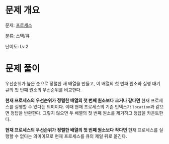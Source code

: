 # 문제 개요

문제: [프로세스](https://school.programmers.co.kr/learn/courses/30/lessons/42587)

분류: 스택/큐

난이도: Lv.2

# 문제 풀이

우선순위가 높은 순으로 정렬한 새 배열을 만들고, 이 배열의 첫 번째 원소와 실행 대기 큐의 첫 번째 원소의 우선순위를 비교한다.

**현재 프로세스의 우선순위가 정렬한 배열의 첫 번째 원소보다 크거나 같다면** 현재 프로세스를 실행할 수 있다는 의미이다. 이때 현재 프로세스의 기존 인덱스가 `location`과 같으면 정답을 반환한다. 그렇지 않으면 두 배열의 첫 번째 원소를 제거하고 정답을 카운트한다.

**현재 프로세스의 우선순위가 정렬한 배열의 첫 번째 원소보다 작다면** 현재 프로세스를 실행할 수 없다는 의미이므로 현재 프로세스를 큐의 제일 뒤로 옮긴다.
